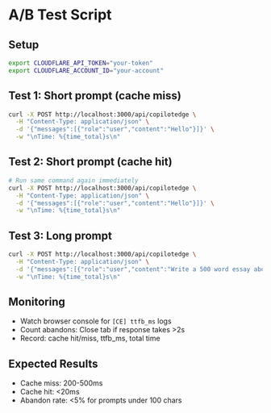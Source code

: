 # A/B Test Script

## Setup
```bash
export CLOUDFLARE_API_TOKEN="your-token"
export CLOUDFLARE_ACCOUNT_ID="your-account"
```

## Test 1: Short prompt (cache miss)
```bash
curl -X POST http://localhost:3000/api/copilotedge \
  -H "Content-Type: application/json" \
  -d '{"messages":[{"role":"user","content":"Hello"}]}' \
  -w "\nTime: %{time_total}s\n"
```

## Test 2: Short prompt (cache hit)
```bash
# Run same command again immediately
curl -X POST http://localhost:3000/api/copilotedge \
  -H "Content-Type: application/json" \
  -d '{"messages":[{"role":"user","content":"Hello"}]}' \
  -w "\nTime: %{time_total}s\n"
```

## Test 3: Long prompt
```bash
curl -X POST http://localhost:3000/api/copilotedge \
  -H "Content-Type: application/json" \
  -d '{"messages":[{"role":"user","content":"Write a 500 word essay about clouds"}]}' \
  -w "\nTime: %{time_total}s\n"
```

## Monitoring
- Watch browser console for `[CE] ttfb_ms` logs
- Count abandons: Close tab if response takes >2s
- Record: cache hit/miss, ttfb_ms, total time

## Expected Results
- Cache miss: 200-500ms
- Cache hit: <20ms  
- Abandon rate: <5% for prompts under 100 chars